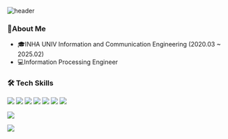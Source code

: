 ![header](https://capsule-render.vercel.app/api?type=slice&color=000000&text=Yi-YongMin&fontColor=fff800&fontSize=90&stroke=757575)

###  🐲About Me
- 🎓INHA UNIV Information and Communication Engineering (2020.03 ~ 2025.02)
- 💻Information Processing Engineer  

### 🛠 Tech Skills
<a target="_blank"><img src="https://img.shields.io/badge/C++-00599C?style=for-the-badge&logo=Cplusplus&logoColor=white"/></a>
<a target="_blank"><img src="https://img.shields.io/badge/Kotlin-7F52FF?style=for-the-badge&logo=Kotlin&logoColor=white"></a>
<a target="_blank"><img src="https://img.shields.io/badge/java-%23ED8B00.svg?style=for-the-badge&logo=openjdk&logoColor=white"/></a>
<a target="_blank"><img src="https://img.shields.io/badge/python-3670A0?style=for-the-badge&logo=python&logoColor=white"/></a>
<a target="_blank"><img src="https://img.shields.io/badge/Spring-6DB33F?style=for-the-badge&logo=Spring&logoColor=white"/></a>
<a target="_blank"><img src="https://img.shields.io/badge/springboot-6DB33F?style=for-the-badge&logo=springboot&logoColor=white"></a>
<a target="_blank"><img src="https://img.shields.io/badge/JPA-59666C?style=for-the-badge&logo=Hibernate&logoColor=white"/></a>

<!--<a target="_blank"><img src="https://img.shields.io/badge/Docker-2496ED?style=for-the-badge&logo=docker&logoColor=white"/></a>-->
<!--<a target="_blank"><img src="https://img.shields.io/badge/kubernetes-%23326ce5.svg?style=for-the-badge&logo=kubernetes&logoColor=white"/></a>-->
<!--<a target="_blank"><img src="https://img.shields.io/badge/AWS-%23FF9900.svg?style=for-the-badge&logo=amazon-aws&logoColor=white"/></a>-->
<a target="_blank"><img src="https://img.shields.io/badge/Github Actions-2088FF?style=for-the-badge&logo=GithubActions&logoColor=white"/></a>

<a target="_blank"><img src="https://img.shields.io/badge/MySQL-4479A1?style=for-the-badge&logo=mysql&logoColor=white"/></a>
   
<!--[![Anurag's GitHub stats](https://github-readme-stats.vercel.app/api?username=Yi-YongMin)](https://github.com/anuraghazra/github-readme-stats)-->


<!--<a href="https://github.com/imysh578"><img align="center" style="height:180px" src="https://github-readme-stats.vercel.app/api/top-langs/?username=Yi-Yongmin&layout=compact&theme=nord&hide_border=true" /></a> -->
<!--  -->
